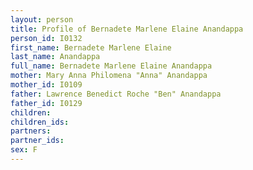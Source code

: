 ```yaml
---
layout: person
title: Profile of Bernadete Marlene Elaine Anandappa
person_id: I0132
first_name: Bernadete Marlene Elaine
last_name: Anandappa
full_name: Bernadete Marlene Elaine Anandappa
mother: Mary Anna Philomena "Anna" Anandappa
mother_id: I0109
father: Lawrence Benedict Roche "Ben" Anandappa
father_id: I0129
children:
children_ids:
partners:
partner_ids:
sex: F
---
```


